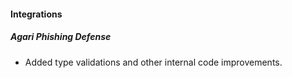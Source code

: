 
#### Integrations
##### Agari Phishing Defense
- Added type validations and other internal code improvements.
